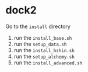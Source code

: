 # dock2

Go to the `install` directory

1. run the `install_base.sh`
2. run the `setup_data.sh`
3. run the `install_hshin.sh`
4. run the `setup_alchemy.sh`
5. run the `install_advanced.sh`
